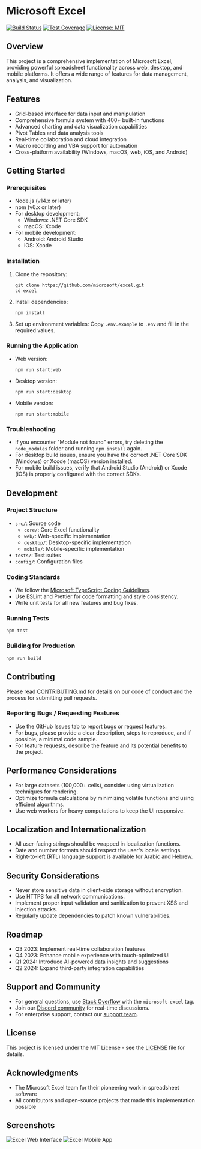 # Microsoft Excel

[![Build Status](https://img.shields.io/travis/microsoft/excel/main.svg)](https://travis-ci.org/microsoft/excel)
[![Test Coverage](https://img.shields.io/codecov/c/github/microsoft/excel/main.svg)](https://codecov.io/gh/microsoft/excel)
[![License: MIT](https://img.shields.io/badge/License-MIT-yellow.svg)](https://opensource.org/licenses/MIT)

## Overview
This project is a comprehensive implementation of Microsoft Excel, providing powerful spreadsheet functionality across web, desktop, and mobile platforms. It offers a wide range of features for data management, analysis, and visualization.

## Features
- Grid-based interface for data input and manipulation
- Comprehensive formula system with 400+ built-in functions
- Advanced charting and data visualization capabilities
- Pivot Tables and data analysis tools
- Real-time collaboration and cloud integration
- Macro recording and VBA support for automation
- Cross-platform availability (Windows, macOS, web, iOS, and Android)

## Getting Started

### Prerequisites
- Node.js (v14.x or later)
- npm (v6.x or later)
- For desktop development: 
  - Windows: .NET Core SDK 
  - macOS: Xcode
- For mobile development: 
  - Android: Android Studio
  - iOS: Xcode

### Installation
1. Clone the repository:
   ```
   git clone https://github.com/microsoft/excel.git
   cd excel
   ```
2. Install dependencies:
   ```
   npm install
   ```
3. Set up environment variables:
   Copy `.env.example` to `.env` and fill in the required values.

### Running the Application
- Web version:
  ```
  npm run start:web
  ```
- Desktop version:
  ```
  npm run start:desktop
  ```
- Mobile version:
  ```
  npm run start:mobile
  ```

### Troubleshooting
- If you encounter "Module not found" errors, try deleting the `node_modules` folder and running `npm install` again.
- For desktop build issues, ensure you have the correct .NET Core SDK (Windows) or Xcode (macOS) version installed.
- For mobile build issues, verify that Android Studio (Android) or Xcode (iOS) is properly configured with the correct SDKs.

## Development

### Project Structure
- `src/`: Source code
  - `core/`: Core Excel functionality
  - `web/`: Web-specific implementation
  - `desktop/`: Desktop-specific implementation
  - `mobile/`: Mobile-specific implementation
- `tests/`: Test suites
- `config/`: Configuration files

### Coding Standards
- We follow the [Microsoft TypeScript Coding Guidelines](https://github.com/Microsoft/TypeScript/wiki/Coding-guidelines).
- Use ESLint and Prettier for code formatting and style consistency.
- Write unit tests for all new features and bug fixes.

### Running Tests
```
npm test
```

### Building for Production
```
npm run build
```

## Contributing
Please read [CONTRIBUTING.md](CONTRIBUTING.md) for details on our code of conduct and the process for submitting pull requests.

### Reporting Bugs / Requesting Features
- Use the GitHub Issues tab to report bugs or request features.
- For bugs, please provide a clear description, steps to reproduce, and if possible, a minimal code sample.
- For feature requests, describe the feature and its potential benefits to the project.

## Performance Considerations
- For large datasets (100,000+ cells), consider using virtualization techniques for rendering.
- Optimize formula calculations by minimizing volatile functions and using efficient algorithms.
- Use web workers for heavy computations to keep the UI responsive.

## Localization and Internationalization
- All user-facing strings should be wrapped in localization functions.
- Date and number formats should respect the user's locale settings.
- Right-to-left (RTL) language support is available for Arabic and Hebrew.

## Security Considerations
- Never store sensitive data in client-side storage without encryption.
- Use HTTPS for all network communications.
- Implement proper input validation and sanitization to prevent XSS and injection attacks.
- Regularly update dependencies to patch known vulnerabilities.

## Roadmap
- Q3 2023: Implement real-time collaboration features
- Q4 2023: Enhance mobile experience with touch-optimized UI
- Q1 2024: Introduce AI-powered data insights and suggestions
- Q2 2024: Expand third-party integration capabilities

## Support and Community
- For general questions, use [Stack Overflow](https://stackoverflow.com/questions/tagged/microsoft-excel) with the `microsoft-excel` tag.
- Join our [Discord community](https://discord.gg/microsoft-excel) for real-time discussions.
- For enterprise support, contact our [support team](mailto:excel-support@microsoft.com).

## License
This project is licensed under the MIT License - see the [LICENSE](LICENSE) file for details.

## Acknowledgments
- The Microsoft Excel team for their pioneering work in spreadsheet software
- All contributors and open-source projects that made this implementation possible

## Screenshots
![Excel Web Interface](https://example.com/excel-web-screenshot.png)
![Excel Mobile App](https://example.com/excel-mobile-screenshot.png)